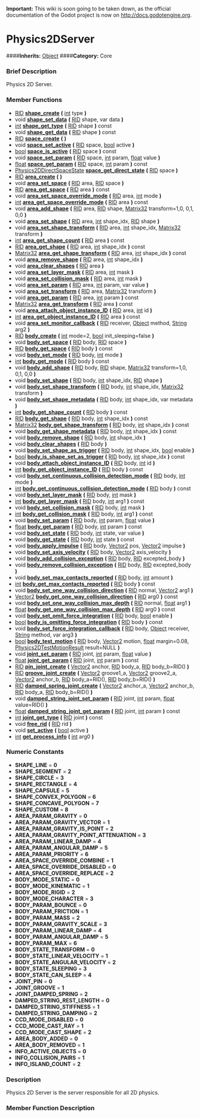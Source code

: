 **Important:** This wiki is soon going to be taken down, as the official documentation of the Godot project is now on http://docs.godotengine.org.

#  Physics2DServer  
####**Inherits:** [Object](class_object)
####**Category:** Core

###  Brief Description  
Physics 2D Server.

###  Member Functions 
  * [RID](class_rid)  **[shape&#95;create](#shape_create)**  **(** [int](class_int) type  **)**
  * void  **[shape&#95;set&#95;data](#shape_set_data)**  **(** [RID](class_rid) shape, var data  **)**
  * [int](class_int)  **[shape&#95;get&#95;type](#shape_get_type)**  **(** [RID](class_rid) shape  **)** const
  * void  **[shape&#95;get&#95;data](#shape_get_data)**  **(** [RID](class_rid) shape  **)** const
  * [RID](class_rid)  **[space&#95;create](#space_create)**  **(** **)**
  * void  **[space&#95;set&#95;active](#space_set_active)**  **(** [RID](class_rid) space, [bool](class_bool) active  **)**
  * [bool](class_bool)  **[space&#95;is&#95;active](#space_is_active)**  **(** [RID](class_rid) space  **)** const
  * void  **[space&#95;set&#95;param](#space_set_param)**  **(** [RID](class_rid) space, [int](class_int) param, [float](class_float) value  **)**
  * [float](class_float)  **[space&#95;get&#95;param](#space_get_param)**  **(** [RID](class_rid) space, [int](class_int) param  **)** const
  * [Physics2DDirectSpaceState](class_physics2ddirectspacestate)  **[space&#95;get&#95;direct&#95;state](#space_get_direct_state)**  **(** [RID](class_rid) space  **)**
  * [RID](class_rid)  **[area&#95;create](#area_create)**  **(** **)**
  * void  **[area&#95;set&#95;space](#area_set_space)**  **(** [RID](class_rid) area, [RID](class_rid) space  **)**
  * [RID](class_rid)  **[area&#95;get&#95;space](#area_get_space)**  **(** [RID](class_rid) area  **)** const
  * void  **[area&#95;set&#95;space&#95;override&#95;mode](#area_set_space_override_mode)**  **(** [RID](class_rid) area, [int](class_int) mode  **)**
  * [int](class_int)  **[area&#95;get&#95;space&#95;override&#95;mode](#area_get_space_override_mode)**  **(** [RID](class_rid) area  **)** const
  * void  **[area&#95;add&#95;shape](#area_add_shape)**  **(** [RID](class_rid) area, [RID](class_rid) shape, [Matrix32](class_matrix32) transform=1,0, 0,1, 0,0  **)**
  * void  **[area&#95;set&#95;shape](#area_set_shape)**  **(** [RID](class_rid) area, [int](class_int) shape_idx, [RID](class_rid) shape  **)**
  * void  **[area&#95;set&#95;shape&#95;transform](#area_set_shape_transform)**  **(** [RID](class_rid) area, [int](class_int) shape_idx, [Matrix32](class_matrix32) transform  **)**
  * [int](class_int)  **[area&#95;get&#95;shape&#95;count](#area_get_shape_count)**  **(** [RID](class_rid) area  **)** const
  * [RID](class_rid)  **[area&#95;get&#95;shape](#area_get_shape)**  **(** [RID](class_rid) area, [int](class_int) shape_idx  **)** const
  * [Matrix32](class_matrix32)  **[area&#95;get&#95;shape&#95;transform](#area_get_shape_transform)**  **(** [RID](class_rid) area, [int](class_int) shape_idx  **)** const
  * void  **[area&#95;remove&#95;shape](#area_remove_shape)**  **(** [RID](class_rid) area, [int](class_int) shape_idx  **)**
  * void  **[area&#95;clear&#95;shapes](#area_clear_shapes)**  **(** [RID](class_rid) area  **)**
  * void  **[area&#95;set&#95;layer&#95;mask](#area_set_layer_mask)**  **(** [RID](class_rid) area, [int](class_int) mask  **)**
  * void  **[area&#95;set&#95;collision&#95;mask](#area_set_collision_mask)**  **(** [RID](class_rid) area, [int](class_int) mask  **)**
  * void  **[area&#95;set&#95;param](#area_set_param)**  **(** [RID](class_rid) area, [int](class_int) param, var value  **)**
  * void  **[area&#95;set&#95;transform](#area_set_transform)**  **(** [RID](class_rid) area, [Matrix32](class_matrix32) transform  **)**
  * void  **[area&#95;get&#95;param](#area_get_param)**  **(** [RID](class_rid) area, [int](class_int) param  **)** const
  * [Matrix32](class_matrix32)  **[area&#95;get&#95;transform](#area_get_transform)**  **(** [RID](class_rid) area  **)** const
  * void  **[area&#95;attach&#95;object&#95;instance&#95;ID](#area_attach_object_instance_ID)**  **(** [RID](class_rid) area, [int](class_int) id  **)**
  * [int](class_int)  **[area&#95;get&#95;object&#95;instance&#95;ID](#area_get_object_instance_ID)**  **(** [RID](class_rid) area  **)** const
  * void  **[area&#95;set&#95;monitor&#95;callback](#area_set_monitor_callback)**  **(** [RID](class_rid) receiver, [Object](class_object) method, [String](class_string) arg2  **)**
  * [RID](class_rid)  **[body&#95;create](#body_create)**  **(** [int](class_int) mode=2, [bool](class_bool) init_sleeping=false  **)**
  * void  **[body&#95;set&#95;space](#body_set_space)**  **(** [RID](class_rid) body, [RID](class_rid) space  **)**
  * [RID](class_rid)  **[body&#95;get&#95;space](#body_get_space)**  **(** [RID](class_rid) body  **)** const
  * void  **[body&#95;set&#95;mode](#body_set_mode)**  **(** [RID](class_rid) body, [int](class_int) mode  **)**
  * [int](class_int)  **[body&#95;get&#95;mode](#body_get_mode)**  **(** [RID](class_rid) body  **)** const
  * void  **[body&#95;add&#95;shape](#body_add_shape)**  **(** [RID](class_rid) body, [RID](class_rid) shape, [Matrix32](class_matrix32) transform=1,0, 0,1, 0,0  **)**
  * void  **[body&#95;set&#95;shape](#body_set_shape)**  **(** [RID](class_rid) body, [int](class_int) shape_idx, [RID](class_rid) shape  **)**
  * void  **[body&#95;set&#95;shape&#95;transform](#body_set_shape_transform)**  **(** [RID](class_rid) body, [int](class_int) shape_idx, [Matrix32](class_matrix32) transform  **)**
  * void  **[body&#95;set&#95;shape&#95;metadata](#body_set_shape_metadata)**  **(** [RID](class_rid) body, [int](class_int) shape_idx, var metadata  **)**
  * [int](class_int)  **[body&#95;get&#95;shape&#95;count](#body_get_shape_count)**  **(** [RID](class_rid) body  **)** const
  * [RID](class_rid)  **[body&#95;get&#95;shape](#body_get_shape)**  **(** [RID](class_rid) body, [int](class_int) shape_idx  **)** const
  * [Matrix32](class_matrix32)  **[body&#95;get&#95;shape&#95;transform](#body_get_shape_transform)**  **(** [RID](class_rid) body, [int](class_int) shape_idx  **)** const
  * void  **[body&#95;get&#95;shape&#95;metadata](#body_get_shape_metadata)**  **(** [RID](class_rid) body, [int](class_int) shape_idx  **)** const
  * void  **[body&#95;remove&#95;shape](#body_remove_shape)**  **(** [RID](class_rid) body, [int](class_int) shape_idx  **)**
  * void  **[body&#95;clear&#95;shapes](#body_clear_shapes)**  **(** [RID](class_rid) body  **)**
  * void  **[body&#95;set&#95;shape&#95;as&#95;trigger](#body_set_shape_as_trigger)**  **(** [RID](class_rid) body, [int](class_int) shape_idx, [bool](class_bool) enable  **)**
  * [bool](class_bool)  **[body&#95;is&#95;shape&#95;set&#95;as&#95;trigger](#body_is_shape_set_as_trigger)**  **(** [RID](class_rid) body, [int](class_int) shape_idx  **)** const
  * void  **[body&#95;attach&#95;object&#95;instance&#95;ID](#body_attach_object_instance_ID)**  **(** [RID](class_rid) body, [int](class_int) id  **)**
  * [int](class_int)  **[body&#95;get&#95;object&#95;instance&#95;ID](#body_get_object_instance_ID)**  **(** [RID](class_rid) body  **)** const
  * void  **[body&#95;set&#95;continuous&#95;collision&#95;detection&#95;mode](#body_set_continuous_collision_detection_mode)**  **(** [RID](class_rid) body, [int](class_int) mode  **)**
  * [int](class_int)  **[body&#95;get&#95;continuous&#95;collision&#95;detection&#95;mode](#body_get_continuous_collision_detection_mode)**  **(** [RID](class_rid) body  **)** const
  * void  **[body&#95;set&#95;layer&#95;mask](#body_set_layer_mask)**  **(** [RID](class_rid) body, [int](class_int) mask  **)**
  * [int](class_int)  **[body&#95;get&#95;layer&#95;mask](#body_get_layer_mask)**  **(** [RID](class_rid) body, [int](class_int) arg1  **)** const
  * void  **[body&#95;set&#95;collision&#95;mask](#body_set_collision_mask)**  **(** [RID](class_rid) body, [int](class_int) mask  **)**
  * [int](class_int)  **[body&#95;get&#95;collision&#95;mask](#body_get_collision_mask)**  **(** [RID](class_rid) body, [int](class_int) arg1  **)** const
  * void  **[body&#95;set&#95;param](#body_set_param)**  **(** [RID](class_rid) body, [int](class_int) param, [float](class_float) value  **)**
  * [float](class_float)  **[body&#95;get&#95;param](#body_get_param)**  **(** [RID](class_rid) body, [int](class_int) param  **)** const
  * void  **[body&#95;set&#95;state](#body_set_state)**  **(** [RID](class_rid) body, [int](class_int) state, var value  **)**
  * void  **[body&#95;get&#95;state](#body_get_state)**  **(** [RID](class_rid) body, [int](class_int) state  **)** const
  * void  **[body&#95;apply&#95;impulse](#body_apply_impulse)**  **(** [RID](class_rid) body, [Vector2](class_vector2) pos, [Vector2](class_vector2) impulse  **)**
  * void  **[body&#95;set&#95;axis&#95;velocity](#body_set_axis_velocity)**  **(** [RID](class_rid) body, [Vector2](class_vector2) axis_velocity  **)**
  * void  **[body&#95;add&#95;collision&#95;exception](#body_add_collision_exception)**  **(** [RID](class_rid) body, [RID](class_rid) excepted_body  **)**
  * void  **[body&#95;remove&#95;collision&#95;exception](#body_remove_collision_exception)**  **(** [RID](class_rid) body, [RID](class_rid) excepted_body  **)**
  * void  **[body&#95;set&#95;max&#95;contacts&#95;reported](#body_set_max_contacts_reported)**  **(** [RID](class_rid) body, [int](class_int) amount  **)**
  * [int](class_int)  **[body&#95;get&#95;max&#95;contacts&#95;reported](#body_get_max_contacts_reported)**  **(** [RID](class_rid) body  **)** const
  * void  **[body&#95;set&#95;one&#95;way&#95;collision&#95;direction](#body_set_one_way_collision_direction)**  **(** [RID](class_rid) normal, [Vector2](class_vector2) arg1  **)**
  * [Vector2](class_vector2)  **[body&#95;get&#95;one&#95;way&#95;collision&#95;direction](#body_get_one_way_collision_direction)**  **(** [RID](class_rid) arg0  **)** const
  * void  **[body&#95;set&#95;one&#95;way&#95;collision&#95;max&#95;depth](#body_set_one_way_collision_max_depth)**  **(** [RID](class_rid) normal, [float](class_float) arg1  **)**
  * [float](class_float)  **[body&#95;get&#95;one&#95;way&#95;collision&#95;max&#95;depth](#body_get_one_way_collision_max_depth)**  **(** [RID](class_rid) arg0  **)** const
  * void  **[body&#95;set&#95;omit&#95;force&#95;integration](#body_set_omit_force_integration)**  **(** [RID](class_rid) body, [bool](class_bool) enable  **)**
  * [bool](class_bool)  **[body&#95;is&#95;omitting&#95;force&#95;integration](#body_is_omitting_force_integration)**  **(** [RID](class_rid) body  **)** const
  * void  **[body&#95;set&#95;force&#95;integration&#95;callback](#body_set_force_integration_callback)**  **(** [RID](class_rid) body, [Object](class_object) receiver, [String](class_string) method, var arg3  **)**
  * [bool](class_bool)  **[body&#95;test&#95;motion](#body_test_motion)**  **(** [RID](class_rid) body, [Vector2](class_vector2) motion, [float](class_float) margin=0.08, [Physics2DTestMotionResult](class_physics2dtestmotionresult) result=NULL  **)**
  * void  **[joint&#95;set&#95;param](#joint_set_param)**  **(** [RID](class_rid) joint, [int](class_int) param, [float](class_float) value  **)**
  * [float](class_float)  **[joint&#95;get&#95;param](#joint_get_param)**  **(** [RID](class_rid) joint, [int](class_int) param  **)** const
  * [RID](class_rid)  **[pin&#95;joint&#95;create](#pin_joint_create)**  **(** [Vector2](class_vector2) anchor, [RID](class_rid) body_a, [RID](class_rid) body_b=RID()  **)**
  * [RID](class_rid)  **[groove&#95;joint&#95;create](#groove_joint_create)**  **(** [Vector2](class_vector2) groove1_a, [Vector2](class_vector2) groove2_a, [Vector2](class_vector2) anchor_b, [RID](class_rid) body_a=RID(), [RID](class_rid) body_b=RID()  **)**
  * [RID](class_rid)  **[damped&#95;spring&#95;joint&#95;create](#damped_spring_joint_create)**  **(** [Vector2](class_vector2) anchor_a, [Vector2](class_vector2) anchor_b, [RID](class_rid) body_a, [RID](class_rid) body_b=RID()  **)**
  * void  **[damped&#95;string&#95;joint&#95;set&#95;param](#damped_string_joint_set_param)**  **(** [RID](class_rid) joint, [int](class_int) param, [float](class_float) value=RID()  **)**
  * [float](class_float)  **[damped&#95;string&#95;joint&#95;get&#95;param](#damped_string_joint_get_param)**  **(** [RID](class_rid) joint, [int](class_int) param  **)** const
  * [int](class_int)  **[joint&#95;get&#95;type](#joint_get_type)**  **(** [RID](class_rid) joint  **)** const
  * void  **[free&#95;rid](#free_rid)**  **(** [RID](class_rid) rid  **)**
  * void  **[set&#95;active](#set_active)**  **(** [bool](class_bool) active  **)**
  * [int](class_int)  **[get&#95;process&#95;info](#get_process_info)**  **(** [int](class_int) arg0  **)**

###  Numeric Constants  
  * **SHAPE_LINE** = **0**
  * **SHAPE_SEGMENT** = **2**
  * **SHAPE_CIRCLE** = **3**
  * **SHAPE_RECTANGLE** = **4**
  * **SHAPE_CAPSULE** = **5**
  * **SHAPE_CONVEX_POLYGON** = **6**
  * **SHAPE_CONCAVE_POLYGON** = **7**
  * **SHAPE_CUSTOM** = **8**
  * **AREA_PARAM_GRAVITY** = **0**
  * **AREA_PARAM_GRAVITY_VECTOR** = **1**
  * **AREA_PARAM_GRAVITY_IS_POINT** = **2**
  * **AREA_PARAM_GRAVITY_POINT_ATTENUATION** = **3**
  * **AREA_PARAM_LINEAR_DAMP** = **4**
  * **AREA_PARAM_ANGULAR_DAMP** = **5**
  * **AREA_PARAM_PRIORITY** = **6**
  * **AREA_SPACE_OVERRIDE_COMBINE** = **1**
  * **AREA_SPACE_OVERRIDE_DISABLED** = **0**
  * **AREA_SPACE_OVERRIDE_REPLACE** = **2**
  * **BODY_MODE_STATIC** = **0**
  * **BODY_MODE_KINEMATIC** = **1**
  * **BODY_MODE_RIGID** = **2**
  * **BODY_MODE_CHARACTER** = **3**
  * **BODY_PARAM_BOUNCE** = **0**
  * **BODY_PARAM_FRICTION** = **1**
  * **BODY_PARAM_MASS** = **2**
  * **BODY_PARAM_GRAVITY_SCALE** = **3**
  * **BODY_PARAM_LINEAR_DAMP** = **4**
  * **BODY_PARAM_ANGULAR_DAMP** = **5**
  * **BODY_PARAM_MAX** = **6**
  * **BODY_STATE_TRANSFORM** = **0**
  * **BODY_STATE_LINEAR_VELOCITY** = **1**
  * **BODY_STATE_ANGULAR_VELOCITY** = **2**
  * **BODY_STATE_SLEEPING** = **3**
  * **BODY_STATE_CAN_SLEEP** = **4**
  * **JOINT_PIN** = **0**
  * **JOINT_GROOVE** = **1**
  * **JOINT_DAMPED_SPRING** = **2**
  * **DAMPED_STRING_REST_LENGTH** = **0**
  * **DAMPED_STRING_STIFFNESS** = **1**
  * **DAMPED_STRING_DAMPING** = **2**
  * **CCD_MODE_DISABLED** = **0**
  * **CCD_MODE_CAST_RAY** = **1**
  * **CCD_MODE_CAST_SHAPE** = **2**
  * **AREA_BODY_ADDED** = **0**
  * **AREA_BODY_REMOVED** = **1**
  * **INFO_ACTIVE_OBJECTS** = **0**
  * **INFO_COLLISION_PAIRS** = **1**
  * **INFO_ISLAND_COUNT** = **2**

###  Description  
Physics 2D Server is the server responsible for all 2D physics.

###  Member Function Description  

